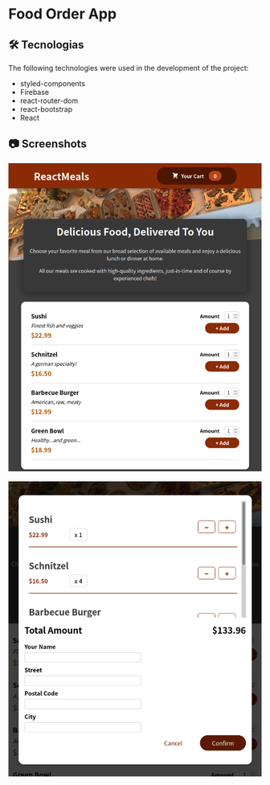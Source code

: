 # Food Order App

## 🛠 Tecnologias

The following technologies were used in the development of the project:

- styled-components
- Firebase
- react-router-dom
- react-bootstrap
- React

## 📷 Screenshots

<kbd>
  <img src="./src/Assets/screenshot-home.png" alt="App Home" width="600" />
</kbd>

<br/>
<br/>
<kbd>
  <img src="./src/Assets/screenshot-cart.png" alt="App Cart" width="600" />
</kbd>
